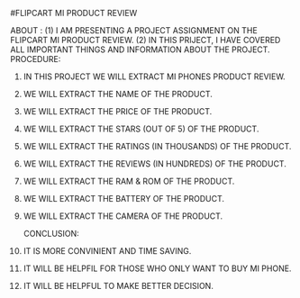 #FLIPCART MI PRODUCT REVIEW 

 ABOUT :
(1) I AM PRESENTING A PROJECT ASSIGNMENT ON THE FLIPCART MI PRODUCT REVIEW.
(2) IN THIS PRIJECT, I HAVE COVERED ALL IMPORTANT THINGS AND INFORMATION ABOUT THE PROJECT.
PROCEDURE:
1. IN THIS PROJECT WE WILL EXTRACT MI PHONES PRODUCT REVIEW.
2. WE WILL EXTRACT THE NAME OF THE PRODUCT.
3. WE WILL EXTRACT THE PRICE OF THE PRODUCT.
4. WE WILL EXTRACT THE STARS (OUT OF 5) OF THE PRODUCT.
5. WE WILL EXTRACT THE RATINGS (IN THOUSANDS) OF THE PRODUCT.
6. WE WILL EXTRACT THE REVIEWS (IN HUNDREDS) OF THE PRODUCT.
7. WE WILL EXTRACT THE RAM & ROM OF THE PRODUCT.
8. WE WILL EXTRACT THE BATTERY OF THE PRODUCT.
9. WE WILL EXTRACT THE CAMERA OF THE PRODUCT.
     
     CONCLUSION:
1. IT IS MORE CONVINIENT AND TIME SAVING.
2. IT WILL BE HELPFIL FOR THOSE WHO ONLY WANT TO BUY MI PHONE.
3. IT WILL BE HELPFUL TO MAKE BETTER DECISION.     
